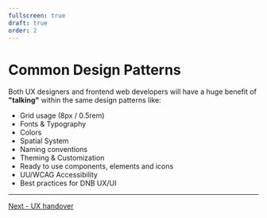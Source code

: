 ```yaml
---
fullscreen: true
draft: true
order: 2
---
```


<Intro>

# Common Design Patterns

Both UX designers and frontend web developers will have a huge benefit of **"talking"** within the same design patterns like:

- Grid usage (8px / 0.5rem)
- Fonts & Typography
- Colors
- Spatial System
- Naming conventions
- Theming & Customization
- Ready to use components, elements and icons
- UU/WCAG Accessibility
- Best practices for DNB UX/UI

---

[Next - UX handover](/uilib/intro/03-ux-handover?fullscreen)

</Intro>
